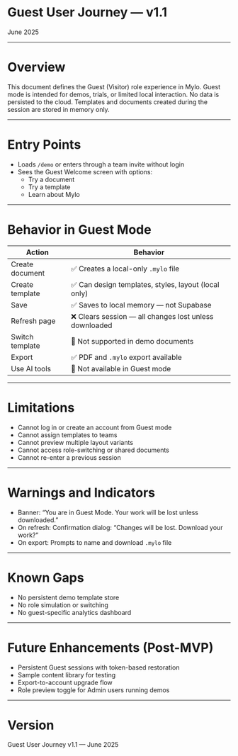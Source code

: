 # Guest User Journey — v1.1

June 2025

---

# Overview

This document defines the Guest (Visitor) role experience in Mylo. Guest mode is intended for demos, trials, or limited local interaction. No data is persisted to the cloud. Templates and documents created during the session are stored in memory only.

---

# Entry Points

- Loads `/demo` or enters through a team invite without login
- Sees the Guest Welcome screen with options:
  - Try a document
  - Try a template
  - Learn about Mylo

---

# Behavior in Guest Mode

| Action | Behavior |
|--------|----------|
| Create document | ✅ Creates a local-only `.mylo` file |
| Create template | ✅ Can design templates, styles, layout (local only) |
| Save | ✅ Saves to local memory — not Supabase |
| Refresh page | ❌ Clears session — all changes lost unless downloaded |
| Switch template | 🚫 Not supported in demo documents |
| Export | ✅ PDF and `.mylo` export available |
| Use AI tools | 🚫 Not available in Guest mode |

---

# Limitations

- Cannot log in or create an account from Guest mode
- Cannot assign templates to teams
- Cannot preview multiple layout variants
- Cannot access role-switching or shared documents
- Cannot re-enter a previous session

---

# Warnings and Indicators

- Banner: “You are in Guest Mode. Your work will be lost unless downloaded.”
- On refresh: Confirmation dialog: “Changes will be lost. Download your work?”
- On export: Prompts to name and download `.mylo` file

---

# Known Gaps

- No persistent demo template store
- No role simulation or switching
- No guest-specific analytics dashboard

---

# Future Enhancements (Post-MVP)

- Persistent Guest sessions with token-based restoration
- Sample content library for testing
- Export-to-account upgrade flow
- Role preview toggle for Admin users running demos

---

# Version

Guest User Journey v1.1 — June 2025
